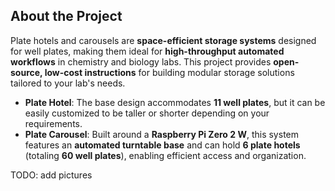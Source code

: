 ## About the Project
Plate hotels and carousels are **space-efficient storage systems** designed for well plates, making them ideal for **high-throughput automated workflows** in chemistry and biology labs. This project provides **open-source, low-cost instructions** for building modular storage solutions tailored to your lab's needs.

- **Plate Hotel**: The base design accommodates **11 well plates**, but it can be easily customized to be taller or shorter depending on your requirements.
- **Plate Carousel**: Built around a **Raspberry Pi Zero 2 W**, this system features an **automated turntable base** and can hold **6 plate hotels** (totaling **60 well plates**), enabling efficient access and organization.

TODO: add pictures
